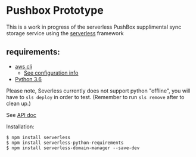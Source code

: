 # Pushbox Prototype

This is a work in progress of the serverless PushBox supplimental sync
storage service using the [serverless](https://github.com/serverless) framework

## requirements:
* [aws cli](https://aws.amazon.com/cli/)
    * [See configuration info](https://docs.aws.amazon.com/cli/latest/userguide/cli-chap-getting-started.html)
* [Python 3.6](https://www.python.org/downloads/release/python-364/)

Please note, Severless currently does not support python "offline", you will
have to `sls deploy` in order to test. (Remember to run `sls remove` after
to clean up.)


See [API doc](
https://docs.google.com/document/d/1YT6gh125Tu03eM42Vb_LKjvgxc4qrGGZsty1_ajf2YM/)

Installation:

```
$ npm install serverless
$ npm install serverless-python-requirements
$ npm install serverless-domain-manager --save-dev
```
